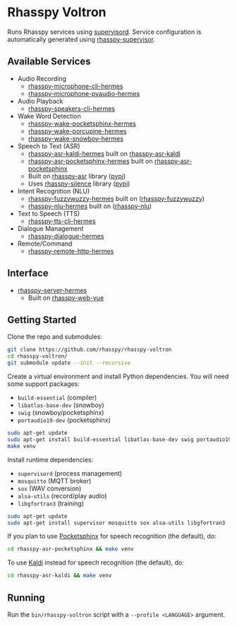 # Rhasspy Voltron

Runs Rhasspy services using [supervisord](http://supervisord.org/). Service configuration is automatically generated using [rhasspy-supervisor](https://github.com/rhasspy/rhasspy-supervisor).

## Available Services

* Audio Recording
    * [rhasspy-microphone-cli-hermes](https://github.com/rhasspy/rhasspy-microphone-cli-hermes)
    * [rhasspy-microphone-pyaudio-hermes](https://github.com/rhasspy/rhasspy-microphone-pyaudio-hermes)
* Audio Playback
    * [rhasspy-speakers-cli-hermes](https://github.com/rhasspy/rhasspy-speakers-cli-hermes)
* Wake Word Detection
    * [rhasspy-wake-pocketsphinx-hermes](https://github.com/rhasspy/rhasspy-wake-pocketsphinx-hermes)
    * [rhasspy-wake-porcupine-hermes](https://github.com/rhasspy/rhasspy-wake-porcupine-hermes)
    * [rhasspy-wake-snowboy-hermes](https://github.com/rhasspy/rhasspy-wake-snowboy-hermes)
* Speech to Text (ASR)
    * [rhasspy-asr-kaldi-hermes](https://github.com/rhasspy/rhasspy-asr-kaldi-hermes) built on [rhasspy-asr-kaldi](https://github.com/rhasspy/rhasspy-asr-kaldi)
    * [rhasspy-asr-pocketsphinx-hermes](https://github.com/rhasspy/rhasspy-asr-pocketsphinx-hermes) built on [rhasspy-asr-pocketsphinx](https://github.com/rhasspy/rhasspy-asr-pocketsphinx)
    * Built on [rhasspy-asr](https://github.com/rhasspy/rhasspy-asr) library ([pypi](https://pypi.org/project/rhasspy-asr/))
    * Uses [rhasspy-silence](https://github.com/rhasspy/rhasspy-silence) library ([pypi](https://pypi.org/project/rhasspy-silence/))
* Intent Recognition (NLU)
    * [rhasspy-fuzzywuzzy-hermes](https://github.com/rhasspy/rhasspy-fuzzywuzzy-hermes) built on ([rhasspy-fuzzywuzzy](https://github.com/rhasspy/rhasspy-fuzzywuzzy))
    * [rhasspy-nlu-hermes](https://github.com/rhasspy/rhasspy-nlu-hermes) built on ([rhasspy-nlu](https://github.com/rhasspy/rhasspy-nlu))
* Text to Speech (TTS)
    * [rhasspy-tts-cli-hermes](https://github.com/rhasspy/rhasspy-tts-cli-hermes)
* Dialogue Management
    * [rhasspy-dialogue-hermes](https://github.com/rhasspy/rhasspy-dialogue-hermes)
* Remote/Command
    * [rhasspy-remote-http-hermes](https://github.com/rhasspy/rhasspy-remote-http-hermes)

## Interface

* [rhasspy-server-hermes](https://github.com/rhasspy/rhasspy-server-hermes)
    * Built on [rhasspy-web-vue](https://github.com/rhasspy/rhasspy-web-vue)


## Getting Started

Clone the repo and submodules:

```bash
git clone https://github.com/rhasspy/rhasspy-voltron
cd rhasspy-voltron/
git submodule update --init --recursive
```

Create a virtual environment and install Python dependencies.
You will need some support packages:

* `build-essential` (compiler)
* `libatlas-base-dev` (snowboy)
* `swig` (snowboy/pocketsphinx)
* `portaudio19-dev` (pocketsphinx)

```bash
sudo apt-get update
sudo apt-get install build-essential libatlas-base-dev swig portaudio19-dev
make venv
```

Install runtime dependencies:

  * `supervisord` (process management)
  * `mosquitto` (MQTT broker)
  * `sox` (WAV conversion)
  * `alsa-utils` (record/play audio)
  * `libgfortran3` (training)

```bash
sudo apt-get update
sudo apt-get install supervisor mosquitto sox alsa-utils libgfortran3
```

If you plan to use [Pocketsphinx](https://github.com/cmusphinx/pocketsphinx) for speech recognition (the default), do:

```bash
cd rhasspy-asr-pocketsphinx && make venv
```

To use [Kaldi](https://kaldi-asr.org) instead for speech recognition (the default), do:

```bash
cd rhasspy-asr-kaldi && make venv
```

## Running

Run the `bin/rhasspy-voltron` script with a `--profile <LANGUAGE>` argument.
